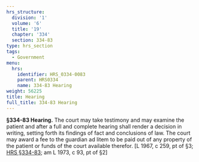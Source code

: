 ```yaml
---
hrs_structure:
  division: '1'
  volume: '6'
  title: '19'
  chapter: '334'
  section: 334-83
type: hrs_section
tags:
  - Government
menu:
  hrs:
    identifier: HRS_0334-0083
    parent: HRS0334
    name: 334-83 Hearing
weight: 56225
title: Hearing
full_title: 334-83 Hearing
---
```

**§334-83 Hearing.** The court may take testimony and may examine the patient and after a full and complete hearing shall render a decision in writing, setting forth its findings of fact and conclusions of law. The court may award a fee to the guardian ad litem to be paid out of any property of the patient or funds of the court available therefor. [L 1967, c 259, pt of §3; [HRS §334-83](/title-19/chapter-334/section-334-83/); am L 1973, c 93, pt of §2]